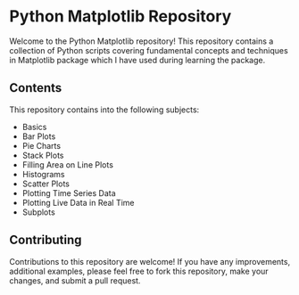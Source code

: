 # Python Matplotlib Repository

Welcome to the Python Matplotlib repository! This repository contains a collection of Python scripts covering fundamental concepts and techniques in Matplotlib package which I have used during learning the package. 

## Contents

This repository contains into the following subjects:

- Basics
- Bar Plots
- Pie Charts
- Stack Plots
- Filling Area on Line Plots
- Histograms
- Scatter Plots
- Plotting Time Series Data
- Plotting Live Data in Real Time
- Subplots

## Contributing

Contributions to this repository are welcome! If you have any improvements, additional examples, please feel free to fork this repository, make your changes, and submit a pull request. 
